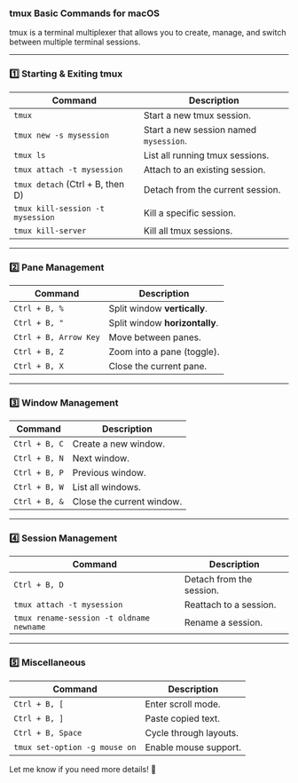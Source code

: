 ### **tmux Basic Commands for macOS**  

tmux is a terminal multiplexer that allows you to create, manage, and switch between multiple terminal sessions.

---

### **1️⃣ Starting & Exiting tmux**
| Command | Description |
|---------|------------|
| `tmux` | Start a new tmux session. |
| `tmux new -s mysession` | Start a new session named `mysession`. |
| `tmux ls` | List all running tmux sessions. |
| `tmux attach -t mysession` | Attach to an existing session. |
| `tmux detach` (Ctrl + B, then D) | Detach from the current session. |
| `tmux kill-session -t mysession` | Kill a specific session. |
| `tmux kill-server` | Kill all tmux sessions. |

---

### **2️⃣ Pane Management**
| Command | Description |
|---------|------------|
| `Ctrl + B, %` | Split window **vertically**. |
| `Ctrl + B, "` | Split window **horizontally**. |
| `Ctrl + B, Arrow Key` | Move between panes. |
| `Ctrl + B, Z` | Zoom into a pane (toggle). |
| `Ctrl + B, X` | Close the current pane. |

---

### **3️⃣ Window Management**
| Command | Description |
|---------|------------|
| `Ctrl + B, C` | Create a new window. |
| `Ctrl + B, N` | Next window. |
| `Ctrl + B, P` | Previous window. |
| `Ctrl + B, W` | List all windows. |
| `Ctrl + B, &` | Close the current window. |

---

### **4️⃣ Session Management**
| Command | Description |
|---------|------------|
| `Ctrl + B, D` | Detach from the session. |
| `tmux attach -t mysession` | Reattach to a session. |
| `tmux rename-session -t oldname newname` | Rename a session. |

---

### **5️⃣ Miscellaneous**
| Command | Description |
|---------|------------|
| `Ctrl + B, [` | Enter scroll mode. |
| `Ctrl + B, ]` | Paste copied text. |
| `Ctrl + B, Space` | Cycle through layouts. |
| `tmux set-option -g mouse on` | Enable mouse support. |

Let me know if you need more details! 🚀